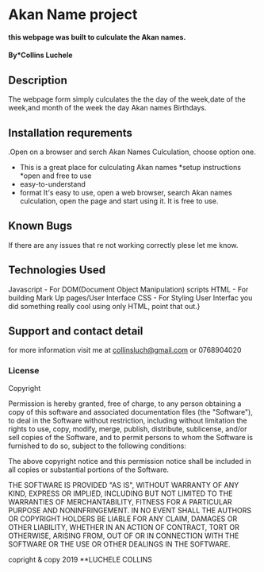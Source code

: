 #   Akan Name project
#### this webpage was built to culculate the Akan names.
#### By*Collins Luchele
## Description
The webpage form simply culculates the  the day of the week,date of the week,and month of the week the day Akan names Birthdays.
## Installation requrements
   .Open on a browser and serch Akan Names Culculation,
    choose option one.
* This is a great place for culculating Akan names
*setup instructions
*open and free to use
* easy-to-understand
* format
 It's easy to use, open a web browser, search Akan names culculation, open the page and start using it. It is free to use.
## Known Bugs
If there are any issues that re not working correctly plese let me know.
## Technologies Used
Javascript - For DOM(Document Object Manipulation) scripts
HTML - For building Mark Up pages/User Interface
CSS - For Styling User Interfac
you did something really cool using only HTML, point that out.}
## Support and contact detail
   for more information visit me at collinsluch@gmail.com or 0768904020
### License
Copyright <YEAR> <COPYRIGHT HOLDER>

Permission is hereby granted, free of charge, to any person obtaining a copy of this software and associated documentation files (the "Software"), to deal in the Software without restriction, including without limitation the rights to use, copy, modify, merge, publish, distribute, sublicense, and/or sell copies of the Software, and to permit persons to whom the Software is furnished to do so, subject to the following conditions:

The above copyright notice and this permission notice shall be included in all copies or substantial portions of the Software.

THE SOFTWARE IS PROVIDED "AS IS", WITHOUT WARRANTY OF ANY KIND, EXPRESS OR IMPLIED, INCLUDING BUT NOT LIMITED TO THE WARRANTIES OF MERCHANTABILITY, FITNESS FOR A PARTICULAR PURPOSE AND NONINFRINGEMENT. IN NO EVENT SHALL THE AUTHORS OR COPYRIGHT HOLDERS BE LIABLE FOR ANY CLAIM, DAMAGES OR OTHER LIABILITY, WHETHER IN AN ACTION OF CONTRACT, TORT OR OTHERWISE, ARISING FROM, OUT OF OR IN CONNECTION WITH THE SOFTWARE OR THE USE OR OTHER DEALINGS IN THE SOFTWARE.

copright & copy 2019 **LUCHELE COLLINS
